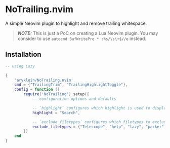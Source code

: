 # NoTrailing.nvim

A simple Neovim plugin to highlight and remove trailing whitespace.

> **_NOTE:_** This is just a PoC on creating a Lua Neovim plugin.
You may consider to use `autocmd BufWritePre * :%s/\s\+$//e` instead.

## Installation

```lua
-- using Lazy

{
    'aryklein/NoTrailing.nvim'
    cmd = {"TrailingTrim", "TrailingHighlightToggle"},
    config = function ()
        require('NoTrailing').setup({
            -- configuration options and defaults

            -- `highlight` configures which highlight is used to display the trailing whitespaces
            highlight = "Search",

            -- `exclude_filetypes` configures which filetypes to exclude when displaying trailing whitespaces
            exclude_filetypes = {"Telescope", "help", "lazy", "packer", "dashboard", "NvimTree", "Trouble"},
        })
    end
}
```
